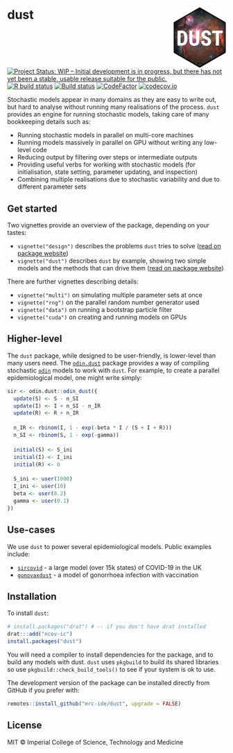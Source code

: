 # dust <img src='man/figures/logo.png' align="right" height="139" />

<!-- badges: start -->
[![Project Status: WIP – Initial development is in progress, but there has not yet been a stable, usable release suitable for the public.](https://www.repostatus.org/badges/latest/wip.svg)](https://www.repostatus.org/#wip)
[![R build status](https://github.com/mrc-ide/dust/workflows/R-CMD-check/badge.svg)](https://github.com/mrc-ide/dust/actions)
[![Build status](https://badge.buildkite.com/bf7030c393da3ab92f65c63de87bb301b9657a8a9ac6dfb981.svg)](https://buildkite.com/mrc-ide/dust)
[![CodeFactor](https://www.codefactor.io/repository/github/mrc-ide/dust/badge)](https://www.codefactor.io/repository/github/mrc-ide/dust)
[![codecov.io](https://codecov.io/github/mrc-ide/dust/coverage.svg?branch=master)](https://codecov.io/github/mrc-ide/dust?branch=master)
<!-- badges: end -->

Stochastic models appear in many domains as they are easy to write out, but hard to analyse without running many realisations of the process. `dust` provides an engine for running stochastic models, taking care of many bookkeeping details such as:

* Running stochastic models in parallel on multi-core machines
* Running models massively in parallel on GPU without writing any low-level code
* Reducing output by filtering over steps or intermediate outputs
* Providing useful verbs for working with stochastic models (for initialisation, state setting, parameter updating, and inspection)
* Combining multiple realisations due to stochastic variability and due to different parameter sets

## Get started

Two vignettes provide an overview of the package, depending on your tastes:

* `vignette("design")` describes the problems `dust` tries to solve ([read on package website](https://mrc-ide.github.io/dust/articles/design.html))
* `vignette("dust")` describes `dust` by example, showing two simple models and the methods that can drive them ([read on package website](https://mrc-ide.github.io/dust/articles/dust.html))

There are further vignettes describing details:

* `vignette("multi")` on simulating multiple parameter sets at once
* `vignette("rng")` on the parallel random number generator used
* `vignette("data")` on running a bootstrap particle filter
* `vignette("cuda")` on creating and running models on GPUs

## Higher-level

The `dust` package, while designed to be user-friendly, is lower-level than many users need. The [`odin.dust`](https://mrc-ide.github.io/odin.dust) package provides a way of compiling stochastic [`odin`](https://mrc-ide.github.io/odin) models to work with `dust`.  For example, to create a parallel epidemiological model, one might write simply:

```r
sir <- odin.dust::odin_dust({
  update(S) <- S - n_SI
  update(I) <- I + n_SI - n_IR
  update(R) <- R + n_IR

  n_IR <- rbinom(I, 1 - exp(-beta * I / (S + I + R)))
  n_SI <- rbinom(S, 1 - exp(-gamma))

  initial(S) <- S_ini
  initial(I) <- I_ini
  initial(R) <- 0

  S_ini <- user(1000)
  I_ini <- user(10)
  beta <- user(0.2)
  gamma <- user(0.1)
})
```

## Use-cases

We use `dust` to power several epidemiological models. Public examples include:

* [`sircovid`](https://mrc-ide.github.io/sircovid/) - a large model (over 15k states) of COVID-19 in the UK
* [`gonovaxdust`](https://mrc-ide.github.io/gonovaxdust/) - a model of gonorrhoea infection with vaccination

## Installation

To install `dust`:

```r
# install.packages("drat") # -- if you don't have drat installed
drat:::add("ncov-ic")
install.packages("dust")
```

You will need a compiler to install dependencies for the package, and to build any models with dust.  `dust` uses `pkgbuild` to build its shared libraries so use `pkgbuild::check_build_tools()` to see if your system is ok to use.

The development version of the package can be installed directly from GitHub if you prefer with:

```r
remotes::install_github("mrc-ide/dust", upgrade = FALSE)
```

## License

MIT © Imperial College of Science, Technology and Medicine
